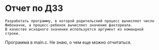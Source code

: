 # Отчет по ДЗ3

```
Разработать программу, в которой родительский процесс вычисляет число Фибоначчи, а процесс-ребенок вычисляет значение факториала.
В качестве исходного значения используется аргумент из командной строки.
```

Программа в main.c. Не знаю, о чем еще можно отчитаться.